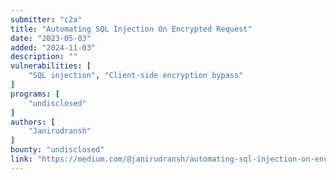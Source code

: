```yaml
---
submitter: "c2a"
title: "Automating SQL Injection On Encrypted Request"
date: "2023-05-03"
added: "2024-11-03"
description: ""
vulnerabilities: [
    "SQL injection", "Client-side encryption bypass"
]
programs: [
    "undisclosed"
]
authors: [
    "Janirudransh"
]
bounty: "undisclosed"
link: "https://medium.com/@janirudransh/automating-sql-injection-on-encrypted-request-21a43aa2e7ef"
---
```




